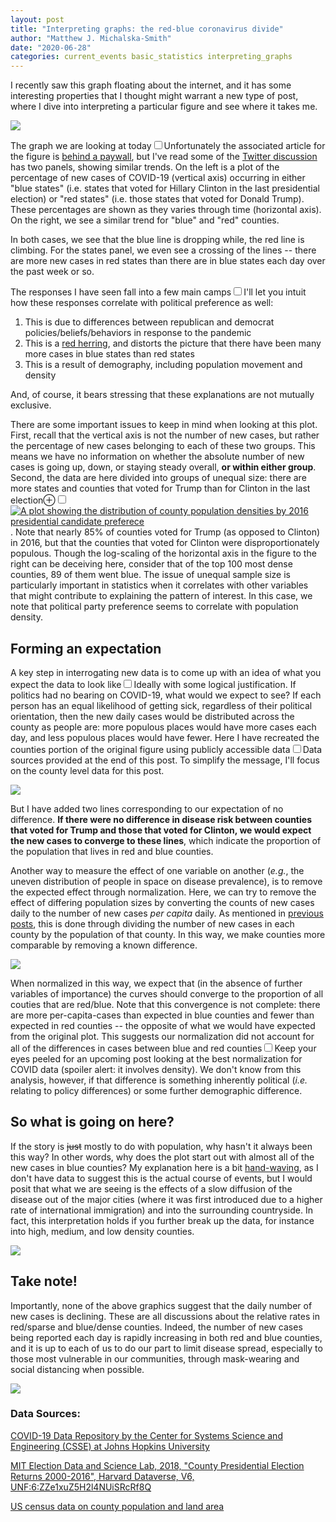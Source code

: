 ```yaml
---
layout: post
title: "Interpreting graphs: the red-blue coronavirus divide"
author: "Matthew J. Michalska-Smith"
date: "2020-06-28"
categories: current_events basic_statistics interpreting_graphs
---
```


I recently saw this graph floating about the internet, and it has some interesting properties that I thought might warrant a new type of post, where I dive into interpreting a particular figure and see where it takes me.

<!--more-->

<img style="display:block;margin:auto;" src="/Images/blog_figures/red_blue_coronavirus/red_blue_original.jpeg"/>

The graph we are looking at today<sup><label for="figsource" class="margin-toggle
sidenote-number"></label></sup><input type="checkbox" id="figsource" class="margin-toggle"/><span
class="sidenote">Unfortunately the associated article for the figure is <a
href="https://www.washingtonpost.com/politics/2020/06/17/coronavirus-has-come-trump-country/">behind
a paywall</a>, but I've read some of the <a
href="https://twitter.com/busbyj2/status/1273683231108464643">Twitter discussion</a></span> has two
panels, showing similar trends. On the left is a plot of the percentage of new cases of COVID-19
(vertical axis) occurring in either "blue states" (i.e. states that voted for Hillary Clinton in the
last presidential election) or "red states" (i.e. those states that voted for Donald Trump). These
percentages are shown as they varies through time (horizontal axis). On the right, we see a similar
trend for "blue" and "red" counties.

In both cases, we see that the blue line is dropping while, the red line is climbing. For the states panel, we even see a crossing of the lines -- there are more new cases in red states than there are in blue states each day over the past week or so.

The responses I have seen fall into a few main camps<sup><label for="partisan" class="margin-toggle
sidenote-number"></label></sup><input type="checkbox" id="partisan" class="margin-toggle"/><span
class="sidenote">I'll let you intuit how these responses correlate with political preference as
well</span>:

1. This is due to differences between republican and democrat policies/beliefs/behaviors in response to the pandemic
2. This is a [red herring](https://en.wikipedia.org/wiki/Red_herring), and distorts the picture that there have been many more cases in blue states than red states
3. This is a result of demography, including population movement and density

And, of course, it bears stressing that these explanations are not mutually exclusive.

There are some important issues to keep in mind when looking at this plot. First, recall that the
vertical axis is not the number of new cases, but rather the percentage of new cases belonging to
each of these two groups. This means we have no information on whether the absolute number of new
cases is going up, down, or staying steady overall, **or within either group**. Second, the data are
here divided into groups of unequal size: there are more states and counties that voted for Trump
than for Clinton in the last election<label for="countyparty"
class="margin-toggle">&#8853;</label><input type="checkbox" class="margin-toggle"
id="countyparty"/><span class="marginnote"><a
href="/Images/blog_figures/red_blue_coronavirus/county_densities.png"><img
src="/Images/blog_figures/red_blue_coronavirus/county_densities.png" alt="A plot showing the
distribution of county population densities by 2016 presidential candidate preferece"/></a></span>.
Note that nearly 85% of counties voted for Trump (as opposed to Clinton) in 2016, but that the
counties that voted for Clinton were disproportionately populous. Though the log-scaling of the
horizontal axis in the figure to the right can be deceiving here, consider that of the top 100 most
dense counties, 89 of them went blue. The issue of unequal sample size is particularly important in
statistics when it correlates with other variables that might contribute to explaining the pattern
of interest. In this case, we note that political party preference seems to correlate with
population density.

## Forming an expectation

A key step in interrogating new data is to come up with an idea of what you expect the data to look
like<sup><label for="expect" class="margin-toggle sidenote-number"></label></sup><input
type="checkbox" id="expect" class="margin-toggle"/><span class="sidenote">Ideally with some logical
justification</span>. If politics had no bearing on COVID-19, what would we expect to see? If each
person has an equal likelihood of getting sick, regardless of their political orientation, then the
new daily cases would be distributed across the county as people are: more populous places would
have more cases each day, and less populous places would have fewer. Here I have recreated the
counties portion of the original figure using publicly accessible data<sup><label for="focus"
class="margin-toggle sidenote-number"></label></sup><input type="checkbox" id="focus"
class="margin-toggle"/><span class="sidenote">Data sources provided at the end of this post. To
simplify the message, I'll focus on the county level data for this post</span>.

![](/Images/blog_figures/red_blue_coronavirus/counties_redo.png)

But I have added two lines corresponding to our expectation of no difference. **If there were no
difference in disease risk between counties that voted for Trump and those that voted for Clinton,
we would expect the new cases to converge to these lines**, which indicate the proportion of the
population that lives in red and blue counties.

Another way to measure the effect of one variable on another (*e.g.*, the uneven distribution of
people in space on disease prevalence), is to remove the expected effect through normalization.
Here, we can try to remove the effect of differing population sizes by converting the counts of new
cases daily to the number of new cases *per capita* daily. As mentioned in [previous
posts](Comparing_COVID-19_Responses), this is done through dividing the number of new cases in each
county by the population of that county. In this way, we make counties more comparable by removing a
known difference.

![](/Images/blog_figures/red_blue_coronavirus/counties_percapita.png)

When normalized in this way, we expect that (in the absence of further variables of importance) the
curves should converge to the proportion of all couties that are red/blue. Note that this
convergence is not complete: there are more per-capita-cases than expected in blue counties and
fewer than expected in red counties -- the opposite of what we would have expected from the original
plot. This suggests our normalization did not account for all of the differences in cases between
blue and red counties<sup><label for="sneakpeek" class="margin-toggle
sidenote-number"></label></sup><input type="checkbox" id="sneakpeek" class="margin-toggle"/><span
class="sidenote">Keep your eyes peeled for an upcoming post looking at the best normalization for
COVID data (spoiler alert: it involves density)</span>. We don't know from this analysis, however,
if that difference is something inherently political (*i.e.* relating to policy differences) or some
further demographic difference.

## So what is going on here?

If the story is <s>just</s> mostly to do with population, why hasn't it always been this way? In
other words, why does the plot start out with almost all of the new cases in blue counties? My
explanation here is a bit [hand-waving](https://en.wikipedia.org/wiki/Hand-waving), as I don't have
data to suggest this is the actual course of events, but I would posit that what we are seeing is
the effects of a slow diffusion of the disease out of the major cities (where it was first
introduced due to a higher rate of international immigration) and into the surrounding countryside.
In fact, this interpretation holds if you further break up the data, for instance into high, medium,
and low density counties.

![](/Images/blog_figures/red_blue_coronavirus/counties_by_density.png)

## Take note!

Importantly, none of the above graphics suggest that the daily number of new cases is declining.
These are all discussions about the relative rates in red/sparse and blue/dense counties. Indeed,
the number of new cases being reported each day is rapidly increasing in both red and blue counties,
and it is up to each of us to do our part to limit disease spread, especially to those most
vulnerable in our communities, through mask-wearing and social distancing when possible.

 ![](/Images/blog_figures/red_blue_coronavirus/total_newcases.png)

### Data Sources:

[COVID-19 Data Repository by the Center for Systems Science and Engineering (CSSE) at Johns Hopkins University](https://github.com/CSSEGISandData/COVID-19/)

[MIT Election Data and Science Lab, 2018, "County Presidential Election Returns 2000-2016", Harvard Dataverse, V6, UNF:6:ZZe1xuZ5H2l4NUiSRcRf8Q](https://doi.org/10.7910/DVN/VOQCHQ)

[US census data on county population and land area](https://www.census.gov/data/datasets/time-series/demo/popest/2010s-counties-detail.html)
